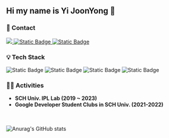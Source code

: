 ## Hi my name is Yi JoonYong 👋

### 📧 Contact
<a href="https://givendragon.tistory.com/" target="_blank">
  <img src="https://img.shields.io/badge/Tistory-000000?style=flat&logo=Tistory&logoColor=white&link=https%3A%2F%2Fgivendragon.tistory.com%2F">
</a>
<a href="mailto:yijy001@naver.com" target="_blank">
  <img alt="Static Badge" src="https://img.shields.io/badge/yijy001%40naver.com-03C75A?style=flat&logo=Naver&logoColor=white">
</a>
<a href="mailto:yijy001@naver.com" target="_blank">
<img alt="Static Badge" src="https://img.shields.io/badge/yijy001%40gmail.com-%23EA4335?style=flat&logo=Gmail&logoColor=white">
</a>

### 💡 Tech Stack
<div align="center>
  <img alt="Static Badge" src="https://img.shields.io/badge/Java-007396?style=flat&logo=Java&logoColor=white">
  <img alt="Static Badge" src="https://img.shields.io/badge/Spring%20Boot-6DB33F?style=flat&logo=Spring%20Boot&logoColor=white">
  <img alt="Static Badge" src="https://img.shields.io/badge/Spring%20Security-6DB33F?style=flat&logo=Spring%20Security&logoColor=white">
  <img alt="Static Badge" src="https://img.shields.io/badge/Mysql-4479A1?style=flat&logo=MySQL&logoColor=white">
  <img alt="Static Badge" src="https://img.shields.io/badge/MariaDB-003545?style=flat&logo=MariaDB&logoColor=white">
</div>


### 🏃🏻 Activities
* **SCH Univ. IPL Lab (2019 ~ 2023)**
* **Google Developer Student Clubs in SCH Univ. (2021-2022)**


<br></br>
![Anurag's GitHub stats](https://github-readme-stats.vercel.app/api?username=given-dragon&show_icons=true&theme=merko)

<!--
**given-dragon/given-dragon** is a ✨ _special_ ✨ repository because its `README.md` (this file) appears on your GitHub profile.

Here are some ideas to get you started:

- 🔭 I’m currently working on ...
- 🌱 I’m currently learning ...
- 👯 I’m looking to collaborate on ...
- 🤔 I’m looking for help with ...
- 💬 Ask me about ...
- 📫 How to reach me: ...
- 😄 Pronouns: ...
- ⚡ Fun fact: ...
-->
